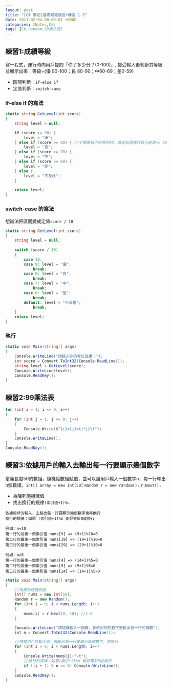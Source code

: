 ```yaml
---
layout: post
title: "[C# 筆記]基礎知識複習+練習 1-3"
date: 2011-02-04 00:00:01 +0800
categories: [Notes,C#]
tags: [C#,Random,99乘法表]
---
```


## 練習1:成績等級
寫一程式，運行時向用戶提問「你了多少分？(0-100)」, 接受輸入後判斷其等級並顯示出來：等級={優 90-100；良 80-90；中60-69；差0-59}

- 區間判斷：`if-else if`
- 定值判斷：`switch-case`

### if-else if 的寫法

```c#
static string GetLevel(int score)
{
    string level = null;

    if (score >= 90) {
        level = "優";
    } else if (score >= 80) { //不需要寫小於等於90，會走到這裡代表已經是<= 90
        level = "良";
    } else if (score >= 70) {
        level = "中";
    } else if (score >= 60) {
        level = "差";
    } else {
        level = "不及格";
    }

    return level;
}
```

### switch-case 的寫法
想辦法把區間變成定值`score / 10`

```c#
static string GetLevel(int score)
{
    string level = null;
    
    switch (score / 10)
    {
        case 10:
        case 9: level = "優";
            break;
        case 8: level = "良";
            break;
        case 7: level = "中";
            break;
        case 6: level = "差";
            break;
        default: level = "不及格";
            break;
    }
    return level;
}
```
### 執行

```c#
static void Main(string[] args)
{
    Console.WriteLine("請輸入你的考試成績：");
    int score = Convert.ToInt32(Console.ReadLine());
    string level = GetLevel(score);
    Console.WriteLine(level);
    Console.ReadKey();
}
```

## 練習2:99乘法表

```c#
for (int i = 1; i <= 9; i++)
{
    for (int j = 1; j <= 9; j++)
    {
        Console.Write($"{i}x{j}={i*j}\t");
    }
    Console.WriteLine();
}
Console.ReadKey();
```

## 練習3:依據用戶的輸入去輸出每一行要顯示幾個數字
定義長度50的數組，隨機給數組賦值，並可以讓用戶輸入一個數字n，每一行輸出n個數組。`int[] array = new int[50]` `Random r = new random();` `r.Next();`

- 為陣列隨機賦值
- 找出換行的規律`(索引值+1)%n`  

```
依據用戶的輸入，去輸出每一行要顯示幾個數字後再換行
換行的規律：如果`(索引值+1)%n`剛好等於0就換行  

例如：n=10
第一行的最後一個索引值 nums[9] => (9+1)%10=0
第二行的最後一個索引值 nums[19] => (19+1)%10=0
第三行的最後一個索引值 nums[29] => (29+1)%10=0

例如：n=5
第一行的最後一個索引值 nums[4] => (14+1)%5=0
第二行的最後一個索引值 nums[9] => (9+1)%5=0
第三行的最後一個索引值 nums[14] => (14+1)%5=0
```

```c#
static void Main(string[] args)
{
    //為陣列隨機賦值
    int[] nums = new int[50];
    Random r = new Random();
    for (int i = 0; i < nums.Length; i++)
    {
        nums[i] = r.Next(0, 10); //1-9
    }

    Console.WriteLine("請隨機輸入一個數，會依照你的數字去輸出每一行的個數");
    int n = Convert.ToInt32(Console.ReadLine());

    //依據用戶的輸入值，去輸出每一行要顯示幾個數字，再換行
    for (int i = 0; i < nums.Length; i++)
    {
        Console.Write(nums[i]+"\t");
        //換行的規律：如果(索引+1)%n 剛好等於0就換行
        if ((i + 1) % n == 0) Console.WriteLine();
    }
    Console.ReadKey();
}
```